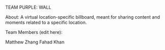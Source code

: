 TEAM PURPLE: WALL

About: A virtual location-specific billboard, meant for sharing content and moments related to a specific location.

Team Members (edit here):

Matthew Zhang
Fahad Khan
